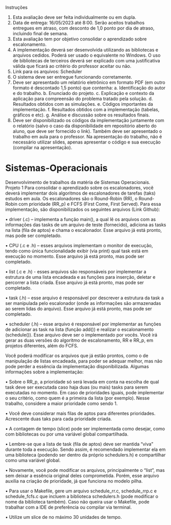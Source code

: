 Instruções
1. Esta avaliação deve ser feita individualmente ou em dupla.
2. Data de entrega: 16/05/2023 até 8:00. Serão aceitos trabalhos entregues em atraso, com
desconto de 1,0 ponto por dia de atraso, incluindo final de semana.
3. Esta avaliação tem por objetivo consolidar o aprendizado sobre escalonamento.
4. A implementação deverá ser desenvolvida utilizando as bibliotecas e arquivos cedidos. Poderá
ser usado o equivalente no Windows. O uso de bibliotecas de terceiros deverá ser explicado
com uma justificativa válida que ficará ao critério do professor aceitar ou não.
5. Link para os arquivos: Scheduler
6. O sistema deve ser entregue funcionando corretamente.
7. Deve ser apresentado um relatório eletrônico em formato PDF (em outro formato é descontado
1,5 ponto) que contenha:
a. Identificação do autor e do trabalho.
b. Enunciado do projeto.
c. Explicação e contexto da aplicação para compreensão do problema tratado pela
solução.
d. Resultados obtidos com as simulações.
e. Códigos importantes da implementação.
f. Resultados obtidos com a implementação (tabelas, gráficos e etc).
g. Análise e discussão sobre os resultados finais.
8. Deve ser disponibilizado os códigos da implementação juntamente com o relatório (salvo o
caso da disponibilidade em repositório aberto do aluno, que deve ser fornecido o link). Também
deve ser apresentado o trabalho em aula para o professor. Na apresentação do trabalho, não é
necessário utilizar slides, apenas apresentar o código e sua execução (compilar na
apresentação).


# Sistemas-Operacionais
Desenvolvimento de trabalhos da matéria de Sistemas Operacionais.
Projeto 1
Para consolidar o aprendizado sobre os escalonadores, você deverá implementar dois
algoritmos de escalonadores de tarefas (taks) estudos em aula. Os escalonadores são o
Round-Robin (RR), o Round-Robin com prioridade (RR_p) e FCFS (First Come, First Served).
Para essa implementação, são disponibilizados os seguintes arquivos (Link Github):

• driver (.c) – implementa a função main(), a qual lê os arquivos com as informações das tasks
de um arquivo de teste (fornecido), adiciona as tasks na lista (fila de aptos) e chama o
escalonador. Esse arquivo já está pronto, mas pode ser completado.

• CPU (.c e .h) – esses arquivos implementam o monitor de execução, tendo como única
funcionalidade exibir (via print) qual task está em execução no momento. Esse arquivo já está
pronto, mas pode ser completado.

• list (.c e .h) - esses arquivos são responsáveis por implementar a estrutura de uma lista
encadeada e as funções para inserção, deletar e percorrer a lista criada. Esse arquivo já está
pronto, mas pode ser completado.

• task (.h) – esse arquivo é responsável por descrever a estrutura da task a ser manipulada pelo
escalonador (onde as informações são armazenadas ao serem lidas do arquivo). Esse arquivo
já está pronto, mas pode ser completado.

• scheduler (.h) – esse arquivo é responsável por implementar as funções de adicionar as task
na lista (função add()) e realizar o escalonamento (schedule()). Esse arquivo deve ser o
implementado por vocês. Você irá gerar as duas versões do algoritmo de escalonamento, RR e
RR_p, em projetos diferentes, além do FCFS.

Você poderá modificar os arquivos que já estão prontos, como o de manipulação de listas
encadeada, para poder se adequar melhor, mas não pode perder a essência da
implementação disponibilizada. Algumas informações sobre a implementação:

• Sobre o RR_p, a prioridade só será levada em conta na escolha de qual task deve ser
executada caso haja duas (ou mais) tasks para serem executadas no momento. Em caso de
prioridades iguais, pode implementar o seu critério, como quem é a primeira da lista (por
exemplo). Nesse trabalho, considere a maior prioridade como sendo 1.

• Você deve considerar mais filas de aptos para diferentes prioridades. Acrescente duas taks
para cada prioridade criada.

• A contagem de tempo (slice) pode ser implementada como desejar, como com bibliotecas ou
por uma variável global compartilhada.

• Lembre-se que a lista de task (fila de aptos) deve ser mantida “viva” durante toda a execução.
Sendo assim, é recomendado implementar ela em uma biblioteca (podendo ser dentro da
próprio schedulers.h) e compartilhar como uma variável global.

• Novamente, você pode modificar os arquivos, principalmente o “list”, mas sem deixar a
essência original deles comprometida. Porém, esse arquivo auxilia na criação de prioridade, já
que funciona no modelo pilha.

• Para usar o Makefile, gere um arquivo schedule_rr.c, schedule_rrp.c e schedule_fcfs.c que
incluem a biblioteca schedulers.h (pode modificar o nome da biblioteca também). Caso não
queira usar o Makefile, pode trabalhar com a IDE de preferência ou compilar via terminal.

• Utilize um slice de no máximo 30 unidades de tempo.
